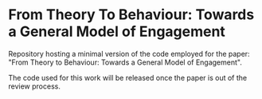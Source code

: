 # From Theory To Behaviour: Towards a General Model of Engagement

Repository hosting a minimal version of the code employed for the paper: "From Theory to Behaviour: Towards a General Model of Engagement".

The code used for this work will be released once the paper is out of the review process.
